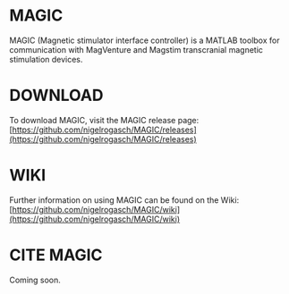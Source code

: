 # MAGIC
MAGIC (Magnetic stimulator interface controller) is a MATLAB toolbox for communication with MagVenture and Magstim transcranial magnetic stimulation devices.

# DOWNLOAD
To download MAGIC, visit the MAGIC release page: [https://github.com/nigelrogasch/MAGIC/releases](https://github.com/nigelrogasch/MAGIC/releases)

# WIKI
Further information on using MAGIC can be found on the Wiki: [https://github.com/nigelrogasch/MAGIC/wiki](https://github.com/nigelrogasch/MAGIC/wiki)

# CITE MAGIC
Coming soon.
